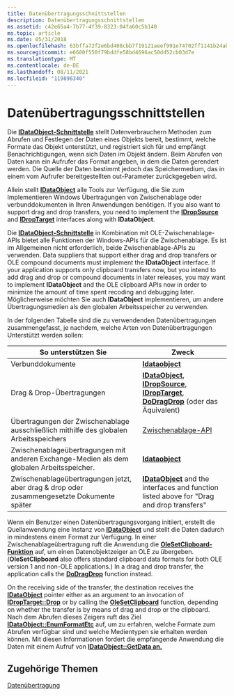 ```yaml
---
title: Datenübertragungsschnittstellen
description: Datenübertragungsschnittstellen
ms.assetid: c42e65a4-7b77-4f39-8323-04fa60c5b140
ms.topic: article
ms.date: 05/31/2018
ms.openlocfilehash: 63bffa72f2e6bd408cbb7f19121aeef991e74702ff1141b24aba779e6985585c
ms.sourcegitcommit: e6600f550f79bddfe58bd4696ac50dd52cb03d7e
ms.translationtype: MT
ms.contentlocale: de-DE
ms.lasthandoff: 08/11/2021
ms.locfileid: "119896340"
---
```

# <a name="data-transfer-interfaces"></a>Datenübertragungsschnittstellen

Die [**IDataObject-Schnittstelle**](/windows/desktop/api/ObjIdl/nn-objidl-idataobject) stellt Datenverbrauchern Methoden zum Abrufen und Festlegen der Daten eines Objekts bereit, bestimmt, welche Formate das Objekt unterstützt, und registriert sich für und empfängt Benachrichtigungen, wenn sich Daten im Objekt ändern. Beim Abrufen von Daten kann ein Aufrufer das Format angeben, in dem die Daten gerendert werden. Die Quelle der Daten bestimmt jedoch das Speichermedium, das in einem vom Aufrufer bereitgestellten out-Parameter zurückgegeben wird.

Allein stellt [**IDataObject**](/windows/desktop/api/ObjIdl/nn-objidl-idataobject) alle Tools zur Verfügung, die Sie zum Implementieren Windows Übertragungen von Zwischenablage oder verbunddokumenten in Ihren Anwendungen benötigen. If you also want to support drag and drop transfers, you need to implement the [**IDropSource**](/windows/desktop/api/OleIdl/nn-oleidl-idropsource) and [**IDropTarget**](/windows/desktop/api/OleIdl/nn-oleidl-idroptarget) interfaces along with **IDataObject**.

Die [**IDataObject-Schnittstelle**](/windows/desktop/api/ObjIdl/nn-objidl-idataobject) in Kombination mit OLE-Zwischenablage-APIs bietet alle Funktionen der Windows-APIs für die Zwischenablage. Es ist im Allgemeinen nicht erforderlich, beide Zwischenablage-APIs zu verwenden. Data suppliers that support either drag and drop transfers or OLE compound documents must implement the **IDataObject** interface. If your application supports only clipboard transfers now, but you intend to add drag and drop or compound documents in later releases, you may want to implement **IDataObject** and the OLE clipboard APIs now in order to minimize the amount of time spent recoding and debugging later. Möglicherweise möchten Sie auch **IDataObject** implementieren, um andere Übertragungsmedien als den globalen Arbeitsspeicher zu verwenden.

In der folgenden Tabelle sind die zu verwendenden Datenübertragungen zusammengefasst, je nachdem, welche Arten von Datenübertragungen Unterstützt werden sollen:



| So unterstützen Sie                                                                       | Zweck                                                                                                                                                                         |
|----------------------------------------------------------------------------------|-----------------------------------------------------------------------------------------------------------------------------------------------------------------------------|
| Verbunddokumente<br/>                                                    | [**Idataobject**](/windows/desktop/api/ObjIdl/nn-objidl-idataobject)<br/>                                                                                                                               |
| Drag & Drop-Übertragungen<br/>                                               | [**IDataObject**](/windows/desktop/api/ObjIdl/nn-objidl-idataobject), [**IDropSource**](/windows/desktop/api/OleIdl/nn-oleidl-idropsource), [**IDropTarget**](/windows/desktop/api/OleIdl/nn-oleidl-idroptarget), [**DoDragDrop**](/windows/desktop/api/Ole2/nf-ole2-dodragdrop) (oder das Äquivalent)<br/> |
| Übertragungen der Zwischenablage ausschließlich mithilfe des globalen Arbeitsspeichers<br/>                   | [Zwischenablage-API](../dataxchg/clipboard.md)<br/>                                                                                                                            |
| Zwischenablageübertragungen mit anderen Exchange-Medien als dem globalen Arbeitsspeicher.<br/>  | [**Idataobject**](/windows/desktop/api/ObjIdl/nn-objidl-idataobject)<br/>                                                                                                                               |
| Zwischenablageübertragungen jetzt, aber drag & drop oder zusammengesetzte Dokumente später<br/> | [**IDataObject**](/windows/desktop/api/ObjIdl/nn-objidl-idataobject) and the interfaces and function listed above for "Drag and drop transfers"<br/>                                                    |



 

Wenn ein Benutzer einen Datenübertragungsvorgang initiiert, erstellt die Quellanwendung eine Instanz von [**IDataObject**](/windows/desktop/api/ObjIdl/nn-objidl-idataobject) und stellt die Daten dadurch in mindestens einem Format zur Verfügung. In einer Zwischenablageübertragung ruft die Anwendung die [**OleSetClipboard-Funktion**](/windows/desktop/api/Ole2/nf-ole2-olesetclipboard) auf, um einen Datenobjektzeiger an OLE zu übergeben. (**OleSetClipboard** also offers standard clipboard data formats for both OLE version 1 and non-OLE applications.) In a drag and drop transfer, the application calls the [**DoDragDrop**](/windows/desktop/api/Ole2/nf-ole2-dodragdrop) function instead.

On the receiving side of the transfer, the destination receives the [**IDataObject**](/windows/desktop/api/ObjIdl/nn-objidl-idataobject) pointer either as an argument to an invocation of [**IDropTarget::Drop**](/windows/desktop/api/OleIdl/nf-oleidl-idroptarget-drop) or by calling the [**OleSetClipboard**](/windows/desktop/api/Ole2/nf-ole2-olesetclipboard) function, depending on whether the transfer is by means of drag and drop or the clipboard. Nach dem Abrufen dieses Zeigers ruft das Ziel [**IDataObject::EnumFormatEtc**](/windows/desktop/api/ObjIdl/nf-objidl-idataobject-enumformatetc) auf, um zu erfahren, welche Formate zum Abrufen verfügbar sind und welche Medientypen sie erhalten werden können. Mit diesen Informationen fordert die empfangende Anwendung die Daten mit einem Aufruf von [**IDataObject::GetData an.**](/windows/desktop/api/ObjIdl/nf-objidl-idataobject-getdata)

## <a name="related-topics"></a>Zugehörige Themen

<dl> <dt>

[Datenübertragung](data-transfer.md)
</dt> </dl>

 

